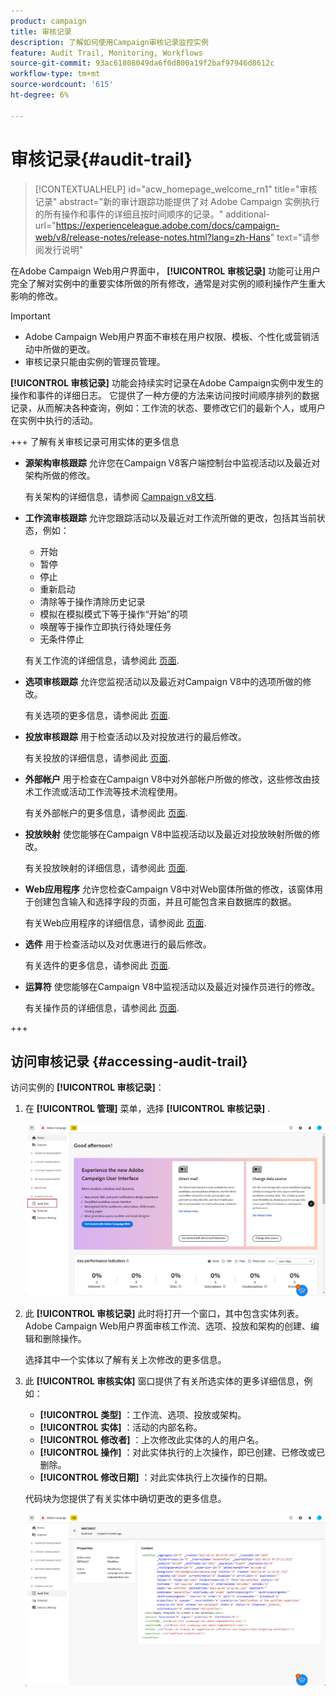 ```yaml
---
product: campaign
title: 审核记录
description: 了解如何使用Campaign审核记录监控实例
feature: Audit Trail, Monitoring, Workflows
source-git-commit: 93ac61808049da6f0d800a19f2baf97946d8612c
workflow-type: tm+mt
source-wordcount: '615'
ht-degree: 6%

---
```


# 审核记录{#audit-trail}

>[!CONTEXTUALHELP]
>id="acw_homepage_welcome_rn1"
>title="审核记录"
>abstract="新的审计跟踪功能提供了对 Adobe Campaign 实例执行的所有操作和事件的详细且按时间顺序的记录。"
>additional-url="https://experienceleague.adobe.com/docs/campaign-web/v8/release-notes/release-notes.html?lang=zh-Hans" text="请参阅发行说明"


在Adobe Campaign Web用户界面中， **[!UICONTROL 审核记录]** 功能可让用户完全了解对实例中的重要实体所做的所有修改，通常是对实例的顺利操作产生重大影响的修改。

>[!IMPORTANT]
>
>* Adobe Campaign Web用户界面不审核在用户权限、模板、个性化或营销活动中所做的更改。
>* 审核记录只能由实例的管理员管理。

**[!UICONTROL 审核记录]** 功能会持续实时记录在Adobe Campaign实例中发生的操作和事件的详细日志。 它提供了一种方便的方法来访问按时间顺序排列的数据记录，从而解决各种查询，例如：工作流的状态、要修改它们的最新个人，或用户在实例中执行的活动。

+++ 了解有关审核记录可用实体的更多信息

* **源架构审核跟踪** 允许您在Campaign V8客户端控制台中监视活动以及最近对架构所做的修改。

  有关架构的详细信息，请参阅 [Campaign v8文档](https://experienceleague.adobe.com/en/docs/campaign/campaign-v8/developer/shemas-forms/schemas).

* **工作流审核跟踪** 允许您跟踪活动以及最近对工作流所做的更改，包括其当前状态，例如：

   * 开始
   * 暂停
   * 停止
   * 重新启动
   * 清除等于操作清除历史记录
   * 模拟在模拟模式下等于操作“开始”的项
   * 唤醒等于操作立即执行待处理任务
   * 无条件停止

  有关工作流的详细信息，请参阅此 [页面](../workflows/gs-workflows.md).

* **选项审核跟踪** 允许您监视活动以及最近对Campaign V8中的选项所做的修改。

  有关选项的更多信息，请参阅此 [页面](https://experienceleague.adobe.com/en/docs/campaign-classic/using/installing-campaign-classic/appendices/configuring-campaign-options).

* **投放审核跟踪** 用于检查活动以及对投放进行的最后修改。

  有关投放的详细信息，请参阅此 [页面](../msg/gs-deliveries.md).

* **外部帐户** 用于检查在Campaign V8中对外部帐户所做的修改，这些修改由技术工作流或活动工作流等技术流程使用。

  有关外部帐户的更多信息，请参阅此 [页面](https://experienceleague.adobe.com/en/docs/campaign/campaign-v8/config/configuration/external-accounts).

* **投放映射** 使您能够在Campaign V8中监视活动以及最近对投放映射所做的修改。

  有关投放映射的详细信息，请参阅此 [页面](https://experienceleague.adobe.com/en/docs/campaign/campaign-v8/audience/add-profiles/target-mappings).

* **Web应用程序** 允许您检查Campaign V8中对Web窗体所做的修改，该窗体用于创建包含输入和选择字段的页面，并且可能包含来自数据库的数据。

  有关Web应用程序的详细信息，请参阅此 [页面](https://experienceleague.adobe.com/en/docs/campaign/campaign-v8/content/webapps).

* **选件** 用于检查活动以及对优惠进行的最后修改。

  有关选件的更多信息，请参阅此 [页面](../msg/offers.md).

* **运算符** 使您能够在Campaign V8中监视活动以及最近对操作员进行的修改。

  有关操作员的详细信息，请参阅此 [页面](https://experienceleague.adobe.com/en/docs/campaign/campaign-v8/offers/interaction-settings/interaction-operators).

+++

## 访问审核记录 {#accessing-audit-trail}

访问实例的 **[!UICONTROL 审核记录]**：

1. 在 **[!UICONTROL 管理]** 菜单，选择 **[!UICONTROL 审核记录]** .

   ![](assets/audit-trail-1.png)

1. 此 **[!UICONTROL 审核记录]** 此时将打开一个窗口，其中包含实体列表。 Adobe Campaign Web用户界面审核工作流、选项、投放和架构的创建、编辑和删除操作。

   选择其中一个实体以了解有关上次修改的更多信息。

1. 此 **[!UICONTROL 审核实体]** 窗口提供了有关所选实体的更多详细信息，例如：

   * **[!UICONTROL 类型]** ：工作流、选项、投放或架构。
   * **[!UICONTROL 实体]** ：活动的内部名称。
   * **[!UICONTROL 修改者]** ：上次修改此实体的人的用户名。
   * **[!UICONTROL 操作]** ：对此实体执行的上次操作，即已创建、已修改或已删除。
   * **[!UICONTROL 修改日期]** ：对此实体执行上次操作的日期。

   代码块为您提供了有关实体中确切更改的更多信息。

   ![](assets/audit-trail-2.png)

